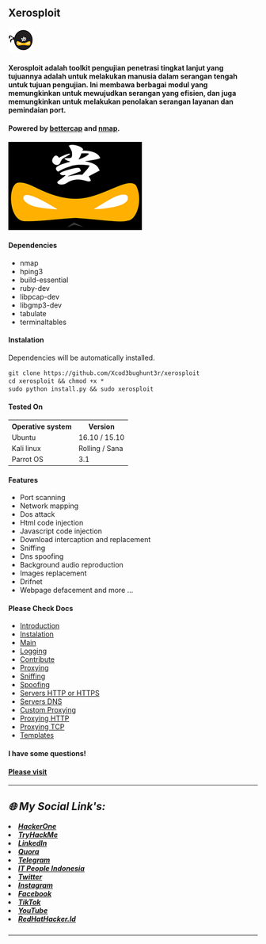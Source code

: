 ## Xerosploit

![Icons](https://github.com/Xcod3bughunt3r/xerosploit/blob/main/tools/bettercap/docs/_static/favicon.png)

#### Xerosploit adalah toolkit pengujian penetrasi tingkat lanjut yang tujuannya adalah untuk melakukan manusia dalam serangan tengah untuk tujuan pengujian. Ini membawa berbagai modul yang memungkinkan untuk mewujudkan serangan yang efisien, dan juga memungkinkan untuk melakukan penolakan serangan layanan dan pemindaian port.

#### Powered by <a href="https://www.bettercap.org"> bettercap</a> and <a href="https://www.bettercap.org"> nmap</a>.

![Logo](https://github.com/Xcod3bughunt3r/xerosploit/blob/main/tools/bettercap/docs/_static/logo.png)

#### Dependencies
- nmap 
- hping3 
- build-essential 
- ruby-dev 
- libpcap-dev 
- libgmp3-dev
- tabulate 
- terminaltables

#### Instalation
Dependencies will be automatically installed.

    git clone https://github.com/Xcod3bughunt3r/xerosploit
    cd xerosploit && chmod +x *
    sudo python install.py && sudo xerosploit

#### Tested On

<table>
    <tr>
        <th>Operative system</th>
        <th> Version </th>
    </tr>
    <tr>
        <td>Ubuntu</td>
        <td> 16.10  / 15.10 </td>
    </tr>
    <tr>
        <td>Kali linux</td>
        <td> Rolling / Sana</td>
    </tr>
    <tr>
        <td>Parrot OS</td>
        <td>3.1 </td>
    </tr>
</table>

#### Features
- Port scanning
- Network mapping
- Dos attack
- Html code injection
- Javascript code injection
- Download intercaption and replacement
- Sniffing
- Dns spoofing
- Background audio reproduction
- Images replacement
- Drifnet
- Webpage defacement and more ...

#### Please Check Docs
- [Introduction](https://github.com/Xcod3bughunt3r/xerosploit/blob/main/tools/bettercap/docs/intro.md)
- [Instalation](https://github.com/Xcod3bughunt3r/xerosploit/blob/main/tools/bettercap/docs/install.md)
- [Main](https://github.com/Xcod3bughunt3r/xerosploit/blob/main/tools/bettercap/docs/main.md)
- [Logging](https://github.com/Xcod3bughunt3r/xerosploit/blob/main/tools/bettercap/docs/logging.md)
- [Contribute](https://github.com/Xcod3bughunt3r/xerosploit/blob/main/tools/bettercap/docs/contribute.md)
- [Proxying](https://github.com/Xcod3bughunt3r/xerosploit/blob/main/tools/bettercap/docs/proxying.md)
- [Sniffing](https://github.com/Xcod3bughunt3r/xerosploit/blob/main/tools/bettercap/docs/sniffing.md)
- [Spoofing](https://github.com/Xcod3bughunt3r/xerosploit/blob/main/tools/bettercap/docs/spoofing.md)
- [Servers HTTP or HTTPS](https://github.com/Xcod3bughunt3r/xerosploit/blob/main/tools/bettercap/docs/servers/dns.md)
- [Servers DNS](https://github.com/Xcod3bughunt3r/xerosploit/blob/main/tools/bettercap/docs/servers/http.md)
- [Custom Proxying](https://github.com/Xcod3bughunt3r/xerosploit/blob/main/tools/bettercap/docs/proxying/custom.md)
- [Proxying HTTP](https://github.com/Xcod3bughunt3r/xerosploit/blob/main/tools/bettercap/docs/proxying/http.md)
- [Proxying TCP](https://github.com/Xcod3bughunt3r/xerosploit/blob/main/tools/bettercap/docs/proxying/tcp.md)
- [Templates](https://github.com/Xcod3bughunt3r/xerosploit/blob/main/tools/bettercap/docs/_templates/page.html)

#### I have some questions!
#### [Please visit](https://github.com/Xcod3bughunt3r/xerosploit/issues)

****

<h2><b><i>🌐 My Social Link's:</i></b></h2>
<h5><li><i><a href="https://hackerone.com/xcod3bughunt3r">HackerOne</a></li>
<li><a href="https://tryhackme.com/p/Xcod3bughunt3r">TryHackMe</a></li>
<li><a href="https://www.linkedin.com/in/xcod3bughunt3r">LinkedIn</a></li>
<li><a href="https://id.quora.com/profile/ALIF-FUSOBAR?ch=10&oid=1837835981&share=f20a095b&srid=hk8GQ9&target_type=user">Quora</a></li>
<li><a href="https://t.me/xcod3bughunt3r">Telegram</a></li>
<li><a href="https://t.me/itpeopleindonesia">IT People Indonesia</a></li>
<li><a href="https://mobile.twitter.com/Xcod3bughunt3r">Twitter</a></li>
<li><a href="https://www.instagram.com/xcod3bughunt3r">Instagram</a></li>
<li><a href="https://www.facebook.com/profile.php?id=100082527189835">Facebook</a></li>
<li><a href="https://tiktok.com/xcod3bughunt3r">TikTok</a></li>
<li><a href="https://www.youtube.com/channel/UCDRFcjutewkhAioAuqTB5wg">YouTube</a></li>
<li><a href="https://redhathacker.id">RedHatHacker.Id</a></li></i></h5>

****

